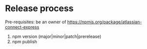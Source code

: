 # Release process

Pre-requisites: be an owner of https://npmjs.org/package/atlassian-connect-express

1. npm version (major|minor|patch|prerelease)
2. npm publish
